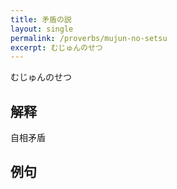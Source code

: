 ```yaml
---
title: 矛盾の説
layout: single
permalink: /proverbs/mujun-no-setsu
excerpt: むじゅんのせつ
---
```


むじゅんのせつ

## 解释

自相矛盾

## 例句

